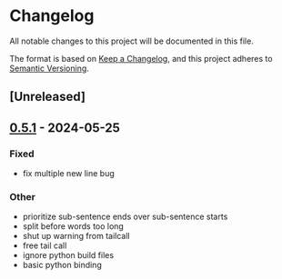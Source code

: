 # Changelog
All notable changes to this project will be documented in this file.

The format is based on [Keep a Changelog](https://keepachangelog.com/en/1.0.0/),
and this project adheres to [Semantic Versioning](https://semver.org/spec/v2.0.0.html).

## [Unreleased]

## [0.5.1](https://github.com/SichangHe/fmtt/compare/v0.5.0...v0.5.1) - 2024-05-25

### Fixed
- fix multiple new line bug

### Other
- prioritize sub-sentence ends over sub-sentence starts
- split before words too long
- shut up warning from tailcall
- free tail call
- ignore python build files
- basic python binding
